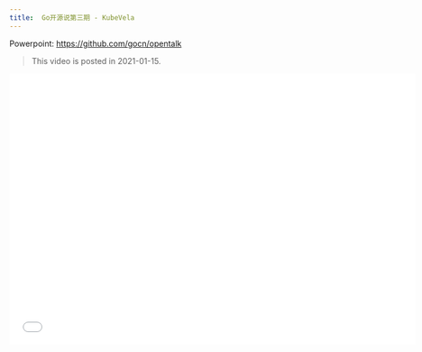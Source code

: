 ```yaml
---
title:  Go开源说第三期 - KubeVela
---
```


Powerpoint: https://github.com/gocn/opentalk

> This video is posted in 2021-01-15.

<iframe height="480" width="720" src="//player.bilibili.com/player.html?aid=288658810&bvid=BV1Tf4y1k7Ny&cid=282848320&page=1&high_quality=1" scrolling="no" border="0" frameborder="no" framespacing="0" allowfullscreen="true"> </iframe>

